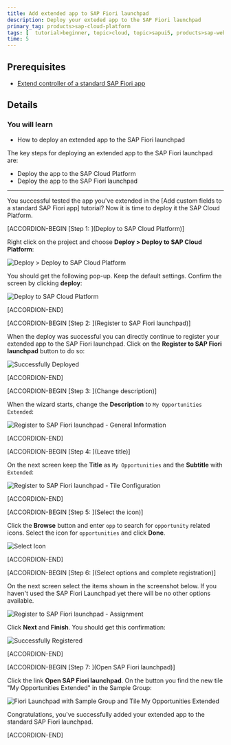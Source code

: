 ```yaml
---
title: Add extended app to SAP Fiori launchpad
description: Deploy your exteded app to the SAP Fiori launchpad
primary_tag: products>sap-cloud-platform
tags: [  tutorial>beginner, topic>cloud, topic>sapui5, products>sap-web-ide, products>sap-cloud-platform ]
time: 5
---
```

## Prerequisites  
- [Extend controller of a standard SAP Fiori app](https://www.sap.com/developer/tutorials/hcp-fiori-cloud-edition-extend-controller.html)

## Details
### You will learn  
  - How to deploy an extended app to the SAP Fiori launchpad

The key steps for deploying an extended app to the SAP Fiori launchpad are:
  - Deploy the app to the SAP Cloud Platform
  - Deploy the app to the SAP Fiori launchpad


---
You successful tested the app you've extended in the [Add custom fields to a standard SAP Fiori app] tutorial? Now it is time to deploy it the SAP Cloud Platform.



[ACCORDION-BEGIN [Step 1: ](Deploy to SAP Cloud Platform)]

Right click on the project and choose **Deploy > Deploy to SAP Cloud Platform**:

![Deploy > Deploy to SAP Cloud Platform](18.png)

You should get the following pop-up. Keep the default settings. Confirm the screen by clicking **deploy**:

![Deploy to SAP Cloud Platform](19.png)


[ACCORDION-END]

[ACCORDION-BEGIN [Step 2: ](Register to SAP Fiori launchpad)]

When the deploy was successful you can directly continue to register your extended app to the SAP Fiori launchpad. Click on the **Register to SAP Fiori launchpad** button to do so:

![Successfully Deployed](20.png)


[ACCORDION-END]

[ACCORDION-BEGIN [Step 3: ](Change description)]

When the wizard starts, change the **Description** to `My Opportunities Extended`:

![Register to SAP Fiori launchpad - General Information](21.png)


[ACCORDION-END]

[ACCORDION-BEGIN [Step 4: ](Leave title)]

On the next screen keep the **Title** as `My Opportunities` and the **Subtitle** with `Extended`:

![Register to SAP Fiori launchpad - Tile Configuration](22.png)


[ACCORDION-END]

[ACCORDION-BEGIN [Step 5: ](Select the icon)]

Click the **Browse** button and enter `opp` to search for `opportunity` related icons. Select the icon for `opportunities` and click **Done**.

![Select Icon](23.png)


[ACCORDION-END]

[ACCORDION-BEGIN [Step 6: ](Select options and complete registration)]

On the next screen select the items shown in the screenshot below. If you haven't used the SAP Fiori Launchpad yet there will be no other options available.

![Register to SAP Fiori launchpad - Assignment](24.png)

Click **Next** and **Finish**. You should get this confirmation:

![Successfully Registered](25.png)


[ACCORDION-END]

[ACCORDION-BEGIN [Step 7: ](Open SAP Fiori launchpad)]

Click the link **Open SAP Fiori launchpad**. On the button you find the new tile "My Opportunities Extended" in the Sample Group:

![Fiori Launchpad with Sample Group and Tile My Opportunities Extended](26.png)

Congratulations, you've successfully added your extended app to the standard SAP Fiori launchpad.


[ACCORDION-END]


